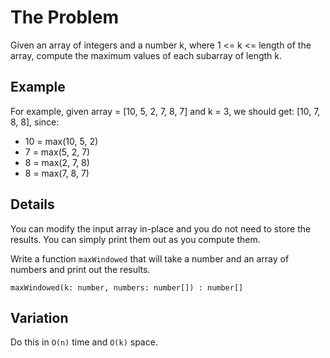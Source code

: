 # The Problem

Given an array of integers and a number k, where 1 <= k <= length of the array, compute the maximum values of each subarray of length k.

## Example

For example, given array = [10, 5, 2, 7, 8, 7] and k = 3, we should get: [10, 7, 8, 8], since:

* 10 = max(10, 5, 2)
* 7 = max(5, 2, 7)
* 8 = max(2, 7, 8)
* 8 = max(7, 8, 7)

## Details

You can modify the input array in-place and you do not need to store the results. 
You can simply print them out as you compute them.

Write a function `maxWindowed` that will take a number and an array of numbers and print out the results.

```typscript
maxWindowed(k: number, numbers: number[]) : number[]
```

## Variation

Do this in `O(n)` time and `O(k)` space.
